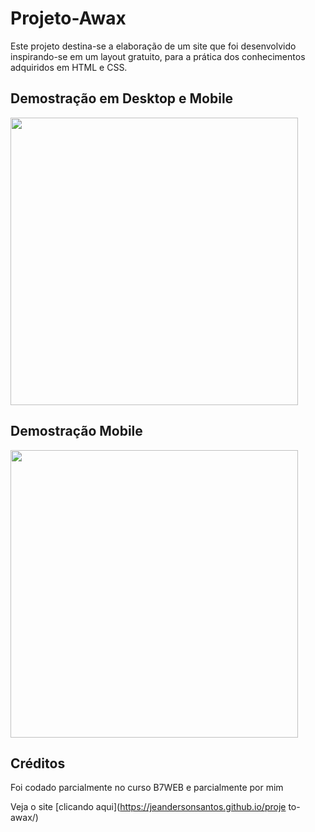 # Projeto-Awax
Este projeto destina-se a elaboração de um site que foi desenvolvido inspirando-se em um layout gratuito, para a prática dos conhecimentos adquiridos em HTML e CSS. 

## Demostração em Desktop e Mobile
<img width="460" heigth="300" src="assets/media/descktop.gif"/>

## Demostração Mobile
<img width="460" heigth="300" src="assets/media/mobile.gif"/>

## Créditos
Foi codado parcialmente no curso B7WEB e parcialmente por mim 

Veja o site [clicando aqui](https://jeandersonsantos.github.io/proje
to-awax/)
